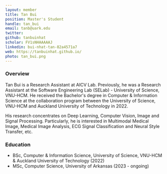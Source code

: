 ```yaml
---
layout: member
title: Tan Bui
position: Master's Student
handle: tan_bui
email: tanb@uark.edu
twitter:
github: tanbuinhat
scholar: FV1sNHAAAAAJ
linkedin: bui-nhat-tan-82a4571a7
web: https://tanbuinhat.github.io/
photo: tan_bui.png
---
```


### Overview
Tan Bui is a Research Assistant at AICV Lab. Previously, he was a Research Assistant at the Software Engineering Lab (SELab) - University of Science, VNU-HCM. He received the Bachelor's degree in Computer & Information Science at the collaboration program between the University of Science, VNU-HCM and Auckland University of Technology in 2022.

His research concentrates on Deep Learning, Computer Vision, Image and Signal Processing. Particularly, he is interested in Multimodal Medical Image, Medical Image Analysis, ECG Signal Classification and Neural Style Transfer, etc.

### Education
- BSc, Computer & Information Science, University of Science, VNU-HCM & Auckland University of Technology (2022)
- MSc, Computer Science, University of Arkansas (2023 - ongoing)
